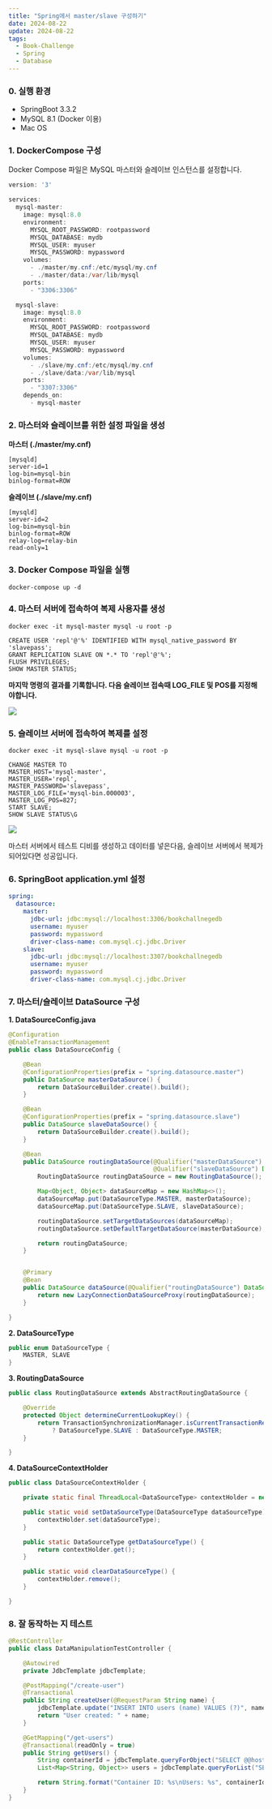 ```yaml
---
title: "Spring에서 master/slave 구성하기"
date: 2024-08-22
update: 2024-08-22
tags:
  - Book-Challenge
  - Spring
  - Database
---
```

### 0. 실행 환경

- SpringBoot 3.3.2
- MySQL 8.1 (Docker 이용)
- Mac OS

### 1. DockerCompose 구성

Docker Compose 파일은 MySQL 마스터와 슬레이브 인스턴스를 설정합니다.

```java
version: '3'

services:
  mysql-master:
    image: mysql:8.0
    environment:
      MYSQL_ROOT_PASSWORD: rootpassword
      MYSQL_DATABASE: mydb
      MYSQL_USER: myuser
      MYSQL_PASSWORD: mypassword
    volumes:
      - ./master/my.cnf:/etc/mysql/my.cnf
      - ./master/data:/var/lib/mysql
    ports:
      - "3306:3306"

  mysql-slave:
    image: mysql:8.0
    environment:
      MYSQL_ROOT_PASSWORD: rootpassword
      MYSQL_DATABASE: mydb
      MYSQL_USER: myuser
      MYSQL_PASSWORD: mypassword
    volumes:
      - ./slave/my.cnf:/etc/mysql/my.cnf
      - ./slave/data:/var/lib/mysql
    ports:
      - "3307:3306"
    depends_on:
      - mysql-master
```

### 2. 마스터와 슬레이브를 위한 설정 파일을 생성

**마스터 (./master/my.cnf)**

```text
[mysqld]
server-id=1
log-bin=mysql-bin
binlog-format=ROW
```

**슬레이브 (./slave/my.cnf)**

```text
[mysqld]
server-id=2
log-bin=mysql-bin
binlog-format=ROW
relay-log=relay-bin
read-only=1
```

### 3. Docker Compose 파일을 실행

```shell
docker-compose up -d
```

### 4. 마스터 서버에 접속하여 복제 사용자를 생성

```shell
docker exec -it mysql-master mysql -u root -p

CREATE USER 'repl'@'%' IDENTIFIED WITH mysql_native_password BY 'slavepass';
GRANT REPLICATION SLAVE ON *.* TO 'repl'@'%';
FLUSH PRIVILEGES;
SHOW MASTER STATUS;
```
**마지막 명령의 결과를 기록합니다. 다음 슬레이브 접속때 LOG_FILE 및 POS를 지정해야합니다.**

![](img.png)

### 5. 슬레이브 서버에 접속하여 복제를 설정

```shell
docker exec -it mysql-slave mysql -u root -p

CHANGE MASTER TO
MASTER_HOST='mysql-master',
MASTER_USER='repl',
MASTER_PASSWORD='slavepass',
MASTER_LOG_FILE='mysql-bin.000003',
MASTER_LOG_POS=827;
START SLAVE;
SHOW SLAVE STATUS\G
```

![](img_1.png)

마스터 서버에서 테스트 디비를 생성하고 데이터를 넣은다음, 슬레이브 서버에서 복제가 되어있다면 성공입니다. 

### 6. SpringBoot application.yml 설정

```yaml
spring:
  datasource:
    master:
      jdbc-url: jdbc:mysql://localhost:3306/bookchallnegedb
      username: myuser
      password: mypassword
      driver-class-name: com.mysql.cj.jdbc.Driver
    slave:
      jdbc-url: jdbc:mysql://localhost:3307/bookchallnegedb
      username: myuser
      password: mypassword
      driver-class-name: com.mysql.cj.jdbc.Driver
```

### 7. 마스터/슬레이브 DataSource 구성

**1. DataSourceConfig.java**

```java
@Configuration
@EnableTransactionManagement
public class DataSourceConfig {

    @Bean
    @ConfigurationProperties(prefix = "spring.datasource.master")
    public DataSource masterDataSource() {
        return DataSourceBuilder.create().build();
    }

    @Bean
    @ConfigurationProperties(prefix = "spring.datasource.slave")
    public DataSource slaveDataSource() {
        return DataSourceBuilder.create().build();
    }

    @Bean
    public DataSource routingDataSource(@Qualifier("masterDataSource") DataSource masterDataSource,
                                        @Qualifier("slaveDataSource") DataSource slaveDataSource) {
        RoutingDataSource routingDataSource = new RoutingDataSource();

        Map<Object, Object> dataSourceMap = new HashMap<>();
        dataSourceMap.put(DataSourceType.MASTER, masterDataSource);
        dataSourceMap.put(DataSourceType.SLAVE, slaveDataSource);

        routingDataSource.setTargetDataSources(dataSourceMap);
        routingDataSource.setDefaultTargetDataSource(masterDataSource);

        return routingDataSource;
    }


    @Primary
    @Bean
    public DataSource dataSource(@Qualifier("routingDataSource") DataSource routingDataSource) {
        return new LazyConnectionDataSourceProxy(routingDataSource);
    }

}
```

**2. DataSourceType**

```java
public enum DataSourceType {
    MASTER, SLAVE
}
```

**3. RoutingDataSource**

```java
public class RoutingDataSource extends AbstractRoutingDataSource {

    @Override
    protected Object determineCurrentLookupKey() {
        return TransactionSynchronizationManager.isCurrentTransactionReadOnly()
            ? DataSourceType.SLAVE : DataSourceType.MASTER;
    }

}
```
**4. DataSourceContextHolder**

```java
public class DataSourceContextHolder {

    private static final ThreadLocal<DataSourceType> contextHolder = new ThreadLocal<>();

    public static void setDataSourceType(DataSourceType dataSourceType) {
        contextHolder.set(dataSourceType);
    }

    public static DataSourceType getDataSourceType() {
        return contextHolder.get();
    }

    public static void clearDataSourceType() {
        contextHolder.remove();
    }

}
```

### 8. 잘 동작하는 지 테스트

```java
@RestController
public class DataManipulationTestController {

    @Autowired
    private JdbcTemplate jdbcTemplate;

    @PostMapping("/create-user")
    @Transactional
    public String createUser(@RequestParam String name) {
        jdbcTemplate.update("INSERT INTO users (name) VALUES (?)", name);
        return "User created: " + name;
    }

    @GetMapping("/get-users")
    @Transactional(readOnly = true)
    public String getUsers() {
        String containerId = jdbcTemplate.queryForObject("SELECT @@hostname", String.class); // 컨테이너아이디 확인해보기
        List<Map<String, Object>> users = jdbcTemplate.queryForList("SELECT * FROM users");

        return String.format("Container ID: %s\nUsers: %s", containerId, users.toString());
    }
}
```